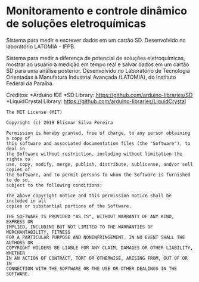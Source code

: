 <html>
  <head><h1>Monitoramento e controle dinâmico de soluções eletroquímicas</h1></head>
 <body>
    <p>Sistema para medir e escrever dados em um cartão SD. Desenvolvido no laboratório LATOMIA - IFPB.</p>

Sistema para medir a diferença de potencial de soluções eletroquímicas, mostrar ao usuário a medição em tempo real e salvar dados em um cartão SD para uma análise posterior. Desenvolvido no Laboratório de Tecnologia Orientadas à Manufatura Industrial Avançada (LATOMIA), do Instituto Federal da Paraíba. 

Créditos:
  *Arduino IDE
  *SD Library: https://github.com/arduino-libraries/SD
  *LiquidCrystal Library: https://github.com/arduino-libraries/LiquidCrystal 
  
  
        
    The MIT License (MIT)

    Copyright (c) 2019 Elismar Silva Pereira

    Permission is hereby granted, free of charge, to any person obtaining a copy of
    this software and associated documentation files (the "Software"), to deal in
    the Software without restriction, including without limitation the rights to
    use, copy, modify, merge, publish, distribute, sublicense, and/or sell copies of
    the Software, and to permit persons to whom the Software is furnished to do so,
    subject to the following conditions:

    The above copyright notice and this permission notice shall be included in all
    copies or substantial portions of the Software.

    THE SOFTWARE IS PROVIDED "AS IS", WITHOUT WARRANTY OF ANY KIND, EXPRESS OR
    IMPLIED, INCLUDING BUT NOT LIMITED TO THE WARRANTIES OF MERCHANTABILITY, FITNESS
    FOR A PARTICULAR PURPOSE AND NONINFRINGEMENT. IN NO EVENT SHALL THE AUTHORS OR
    COPYRIGHT HOLDERS BE LIABLE FOR ANY CLAIM, DAMAGES OR OTHER LIABILITY, WHETHER
    IN AN ACTION OF CONTRACT, TORT OR OTHERWISE, ARISING FROM, OUT OF OR IN
    CONNECTION WITH THE SOFTWARE OR THE USE OR OTHER DEALINGS IN THE SOFTWARE.
</body>

